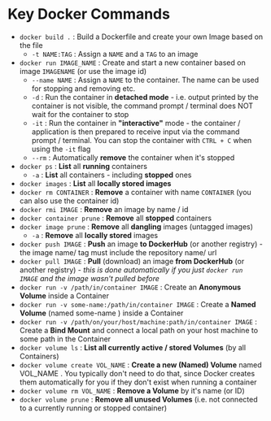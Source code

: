 # Key Docker Commands

* `docker build .` : Build a Dockerfile and create your own Image based on the file
  * `-t NAME:TAG` : Assign a `NAME` and a `TAG` to an image
* `docker run IMAGE_NAME` : Create and start a new container based on image `IMAGENAME` (or
use the image id)
  * `--name NAME` : Assign a `NAME` to the container. The name can be used for stopping and
removing etc.
  * `-d` : Run the container in **detached mode** - i.e. output printed by the container is not
visible, the command prompt / terminal does NOT wait for the container to stop
  * `-it` : Run the container in **"interactive"** mode - the container / application is then
prepared to receive input via the command prompt / terminal. You can stop the
container with `CTRL + C` when using the `-it` flag
  * `--rm` : Automatically **remove** the container when it's stopped
* `docker ps` : **List** all **running** containers
  * `-a` : **List** all containers - including **stopped** ones
* `docker images` : **List** all **locally stored images**
* `docker rm CONTAINER` : **Remove** a container with name `CONTAINER` (you can also use the
container id)
* `docker rmi IMAGE` : **Remove** an image by name / id
* `docker container prune` : **Remove** all **stopped** containers
* `docker image prune` : **Remove** all **dangling** images (untagged images)
  * `-a` : **Remove** all **locally stored** images
* `docker push IMAGE` : **Push** an image **to DockerHub** (or another registry) - the image name/
tag must include the repository name/ url
* `docker pull IMAGE` : **Pull** (download) an image **from DockerHub** (or another registry) - *this
is done automatically if you just `docker run IMAGE` and the image wasn't pulled before*
* `docker run -v /path/in/container IMAGE` : Create an **Anonymous Volume** inside a
Container
* `docker run -v some-name:/path/in/container IMAGE` : Create a **Named Volume** (named
some-name ) inside a Container
* `docker run -v /path/on/your/host/machine:path/in/container IMAGE` : Create a **Bind
Mount** and connect a local path on your host machine to some path in the Container
* `docker volume ls` : **List all currently active / stored Volumes** (by all Containers)
* `docker volume create VOL_NAME` : **Create a new (Named) Volume** named VOL_NAME . You
typically don't need to do that, since Docker creates them automatically for you if they don't
exist when running a container
* `docker volume rm VOL_NAME` : **Remove a Volume** by it's name (or ID)
* `docker volume prune` : **Remove all unused Volumes** (i.e. not connected to a currently
running or stopped container)
